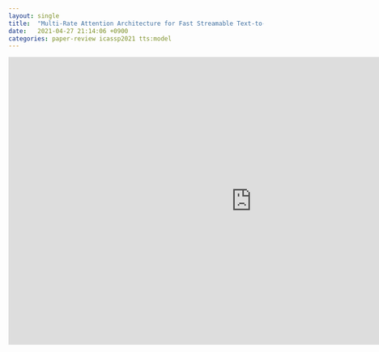 ```yaml
---
layout: single
title:  "Multi-Rate Attention Architecture for Fast Streamable Text-to-Speech Spectrum Modeling"
date:   2021-04-27 21:14:06 +0900
categories: paper-review icassp2021 tts:model
---
```

<iframe src="https://docs.google.com/presentation/d/e/2PACX-1vS-uaG-NSw9KH6RZcqF7rTMkeLG-pNJ-lmjHlO8FNUzwM8-M2RH9TxozEWUOlanwyGRaTbROuuU1VR-/embed?start=false&loop=false&delayms=3000" frameborder="0" width="960" height="569" allowfullscreen="true" mozallowfullscreen="true" webkitallowfullscreen="true"></iframe>


